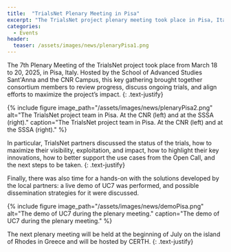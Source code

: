 ```yaml
---
title:  "TrialsNet Plenary Meeting in Pisa"
excerpt: "The TrialsNet project plenary meeting took place in Pisa, Italy, on March 18th - 20th 2025"
categories: 
  - Events
header:
  teaser: /assets/images/news/plenaryPisa1.png
---
```


The 7th Plenary Meeting of the TrialsNet project took place from March 18 to 20, 2025, in Pisa, Italy. Hosted by the School of Advanced Studies Sant'Anna and the CNR Campus, this key gathering brought together consortium members to review progress, discuss ongoing trials, and align efforts to maximize the project’s impact.
{: .text-justify}

{% include figure image_path="/assets/images/news/plenaryPisa2.png" alt="The TrialsNet project team in Pisa. At the CNR (left) and at the SSSA (right)." caption="The TrialsNet project team in Pisa. At the CNR (left) and at the SSSA (right)." %}

In particular, TrialsNet partners discussed the status of the trials, how to maximize their visibility, exploitation, and impact, how to highlight their key innovations, how to better support the use cases from the Open Call, and the next steps to be taken.
{: .text-justify}

Finally, there was also time for a hands-on with the solutions developed by the local partners: a live demo of UC7 was performed, and possible dissemination strategies for it were discussed.

{% include figure image_path="/assets/images/news/demoPisa.png" alt="The demo of UC7 during the plenary meeting." caption="The demo of UC7 during the plenary meeting." %}

The next plenary meeting will be held at the beginning of July on the island of Rhodes in Greece and will be hosted by CERTH. 
{: .text-justify}
